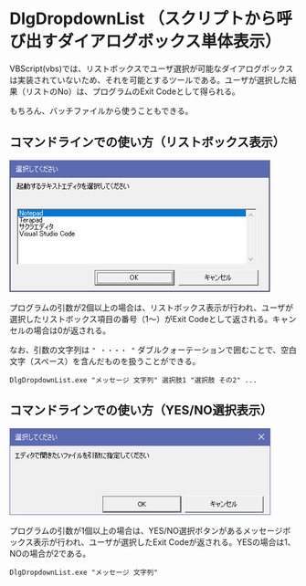 # DlgDropdownList （スクリプトから呼び出すダイアログボックス単体表示）

VBScript(vbs)では、リストボックスでユーザ選択が可能なダイアログボックスは実装されていないため、それを可能とするツールである。ユーザが選択した結果（リストのNo）は、プログラムのExit Codeとして得られる。

もちろん、バッチファイルから使うこともできる。

## コマンドラインでの使い方（リストボックス表示）

![リストボックス ダイアログ画像](Sample/sample_screen01.jpg)

プログラムの引数が2個以上の場合は、リストボックス表示が行われ、ユーザが選択したリストボックス項目の番号（1～）がExit Codeとして返される。キャンセルの場合は0が返される。

なお、引数の文字列は ``` " ・・・・ " ``` ダブルクォーテーションで囲むことで、空白文字（スペース）を含んだものを扱うことができる。

```
DlgDropdownList.exe "メッセージ 文字列" 選択肢1 "選択肢 その2" ...
```

## コマンドラインでの使い方（YES/NO選択表示）

![YES/NO ダイアログ画像](Sample/sample_screen02.jpg)

プログラムの引数が1個以上の場合は、YES/NO選択ボタンがあるメッセージボックス表示が行われ、ユーザが選択したExit Codeが返される。YESの場合は1、NOの場合が2である。

```
DlgDropdownList.exe "メッセージ 文字列"
```



